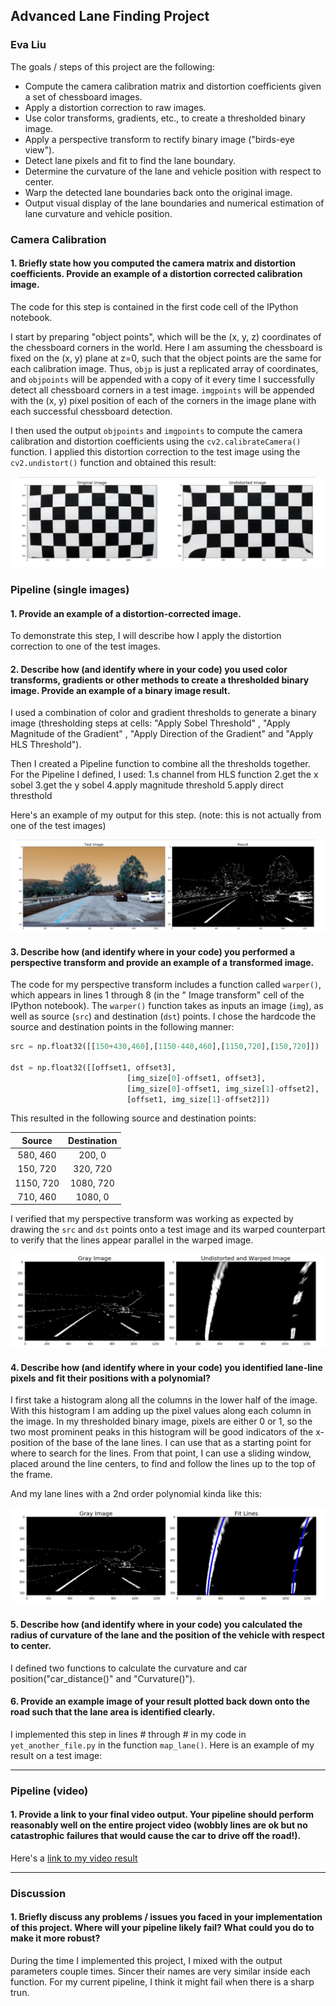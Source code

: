 
## Advanced Lane Finding Project
### Eva Liu

The goals / steps of this project are the following:

* Compute the camera calibration matrix and distortion coefficients given a set of chessboard images.
* Apply a distortion correction to raw images.
* Use color transforms, gradients, etc., to create a thresholded binary image.
* Apply a perspective transform to rectify binary image ("birds-eye view").
* Detect lane pixels and fit to find the lane boundary.
* Determine the curvature of the lane and vehicle position with respect to center.
* Warp the detected lane boundaries back onto the original image.
* Output visual display of the lane boundaries and numerical estimation of lane curvature and vehicle position.


### Camera Calibration

#### 1. Briefly state how you computed the camera matrix and distortion coefficients. Provide an example of a distortion corrected calibration image.

The code for this step is contained in the first code cell of the IPython notebook.

I start by preparing "object points", which will be the (x, y, z) coordinates of the chessboard corners in the world. Here I am assuming the chessboard is fixed on the (x, y) plane at z=0, such that the object points are the same for each calibration image.  Thus, `objp` is just a replicated array of coordinates, and `objpoints` will be appended with a copy of it every time I successfully detect all chessboard corners in a test image.  `imgpoints` will be appended with the (x, y) pixel position of each of the corners in the image plane with each successful chessboard detection.  

I then used the output `objpoints` and `imgpoints` to compute the camera calibration and distortion coefficients using the `cv2.calibrateCamera()` function.  I applied this distortion correction to the test image using the `cv2.undistort()` function and obtained this result: 

![alt text](https://github.com/evaliu1/CarND-Advanced-Lane-P4/blob/master/Images/image_distortion.PNG)

### Pipeline (single images)

#### 1. Provide an example of a distortion-corrected image.

To demonstrate this step, I will describe how I apply the distortion correction to one of the test images.

#### 2. Describe how (and identify where in your code) you used color transforms, gradients or other methods to create a thresholded binary image.  Provide an example of a binary image result.

I used a combination of color and gradient thresholds to generate a binary image (thresholding steps at cells: "Apply Sobel Threshold" , "Apply Magnitude of the Gradient" , "Apply Direction of the Gradient" and "Apply HLS Threshold").  

Then I created a Pipeline function to combine all the thresholds together. For the Pipeline I defined, I used:
1.s channel from HLS function
2.get the x sobel
3.get the y sobel
4.apply magnitude threshold
5.apply direct thresthold

Here's an example of my output for this step.  (note: this is not actually from one of the test images)


![alt text](https://github.com/evaliu1/CarND-Advanced-Lane-P4/blob/master/Images/image_threshold.PNG)

#### 3. Describe how (and identify where in your code) you performed a perspective transform and provide an example of a transformed image.

The code for my perspective transform includes a function called `warper()`, which appears in lines 1 through 8 (in the "
Image transform" cell of the IPython notebook).  The `warper()` function takes as inputs an image (`img`), as well as source (`src`) and destination (`dst`) points.  I chose the hardcode the source and destination points in the following manner:

```python
src = np.float32([[150+430,460],[1150-440,460],[1150,720],[150,720]])
       
dst = np.float32([[offset1, offset3], 
                          [img_size[0]-offset1, offset3], 
                          [img_size[0]-offset1, img_size[1]-offset2], 
                          [offset1, img_size[1]-offset2]])
```

This resulted in the following source and destination points:

| Source        | Destination   | 
|:-------------:|:-------------:| 
| 580, 460      | 200, 0        | 
| 150, 720      | 320, 720      |
| 1150, 720     | 1080, 720     |
| 710, 460      | 1080, 0       |

I verified that my perspective transform was working as expected by drawing the `src` and `dst` points onto a test image and its warped counterpart to verify that the lines appear parallel in the warped image.

![alt text](https://github.com/evaliu1/CarND-Advanced-Lane-P4/blob/master/Images/bird_view.PNG)

#### 4. Describe how (and identify where in your code) you identified lane-line pixels and fit their positions with a polynomial?

I first take a histogram along all the columns in the lower half of the image. With this histogram I am adding up the pixel values along each column in the image. In my thresholded binary image, pixels are either 0 or 1, so the two most prominent peaks in this histogram will be good indicators of the x-position of the base of the lane lines. I can use that as a starting point for where to search for the lines. From that point, I can use a sliding window, placed around the line centers, to find and follow the lines up to the top of the frame.

And my lane lines with a 2nd order polynomial kinda like this:

![alt text](https://github.com/evaliu1/CarND-Advanced-Lane-P4/blob/master/Images/Fit_line.PNG)

#### 5. Describe how (and identify where in your code) you calculated the radius of curvature of the lane and the position of the vehicle with respect to center.

I defined two functions to calculate the curvature and car position("car_distance()" and "Curvature()").

#### 6. Provide an example image of your result plotted back down onto the road such that the lane area is identified clearly.

I implemented this step in lines # through # in my code in `yet_another_file.py` in the function `map_lane()`.  Here is an example of my result on a test image:



---

### Pipeline (video)

#### 1. Provide a link to your final video output.  Your pipeline should perform reasonably well on the entire project video (wobbly lines are ok but no catastrophic failures that would cause the car to drive off the road!).

Here's a [link to my video result](./project_video.mp4)

---

### Discussion

#### 1. Briefly discuss any problems / issues you faced in your implementation of this project.  Where will your pipeline likely fail?  What could you do to make it more robust?

During the time I implemented this project, I mixed with the output parameters couple times. Sincer their names are very similar inside each function.
For my current pipeline, I think it might fail when there is a sharp trun. 
